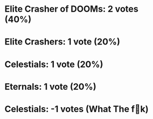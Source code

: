 # Elite Crasher of DOOMs: 2 votes (40%)
# Elite Crashers: 1 vote (20%)
# Celestials: 1 vote (20%)
# Eternals: 1 vote (20%)
# Celestials: -1 votes (What The f🤔k)
